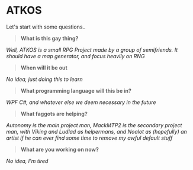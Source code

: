 # ATKOS
Let's start with some questions..

> **What is this gay thing?**

*Well, ATKOS is a small RPG Project made by a group of semifriends. It should have a map generator, and focus heavily on RNG*

> **When will it be out**

*No idea, just doing this to learn*

> **What programming language will this be in?**

*WPF C#, and whatever else we deem necessary in the future*

> **What faggots are helping?**

*Autonomy is the main project man,  MackMTP2 is the secondary project man, with Viking and Ludlad as helpermans, and Noalot as (hopefully) an artist if he can ever find some time to remove my awful default stuff*

> **What are you working on now?**

*No idea, I'm tired*
